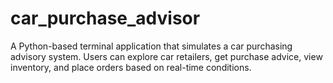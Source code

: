 # car_purchase_advisor
A Python-based terminal application that simulates a car purchasing advisory system.   Users can explore car retailers, get purchase advice, view inventory, and place orders based on real-time conditions.
